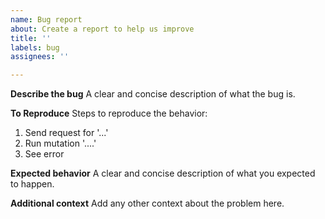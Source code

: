 ```yaml
---
name: Bug report
about: Create a report to help us improve
title: ''
labels: bug
assignees: ''

---
```


**Describe the bug**
A clear and concise description of what the bug is.

**To Reproduce**
Steps to reproduce the behavior:
1. Send request for '...'
2. Run mutation '....'
4. See error

**Expected behavior**
A clear and concise description of what you expected to happen.

**Additional context**
Add any other context about the problem here.
